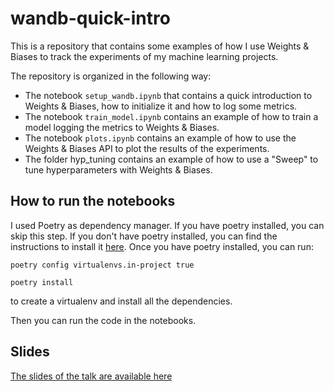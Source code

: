 # wandb-quick-intro

This is a repository that contains some examples of how I use Weights & Biases to track the experiments of my machine learning projects.

The repository is organized in the following way:
- The notebook `setup_wandb.ipynb` that contains a quick introduction to Weights & Biases, how to initialize it and how to log some metrics.
- The notebook `train_model.ipynb` contains an example of how to train a model logging the metrics to Weights & Biases.
- The notebook `plots.ipynb` contains an example of how to use the Weights & Biases API to plot the results of the experiments.
- The folder hyp_tuning contains an example of how to use a "Sweep" to tune hyperparameters with Weights & Biases.

## How to run the notebooks

I used Poetry as dependency manager. If you have poetry installed, you can skip this step. If you don't have poetry installed, you can find the instructions to install it [here](https://python-poetry.org/docs/).
Once you have poetry installed, you can run:

```
poetry config virtualenvs.in-project true

poetry install 
```

to create a virtualenv and install all the dependencies. 

Then you can run the code in the notebooks.

## Slides

[The slides of the talk are available here](https://speakerdeck.com/lcorbucci/wandb)